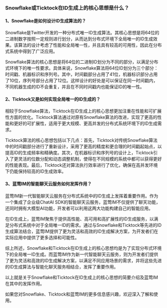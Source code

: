 ### Snowflake或Ticktock在ID生成上的核心思想是什么？

#### 1、Snowflake是如何设计ID生成算法的？
Snowflake是Twitter开发的一种分布式唯一ID生成算法。其核心思想是将64位的二进制数字按照一定规则进行划分，从而达到分布式环境下全局唯一的ID生成效果。该算法的设计考虑了性能和全局唯一性，并且具有较高的可用性，因此在分布式系统中得到了广泛应用。

Snowflake算法的核心思想是将64位的二进制ID划分为不同的部分，以满足分布式环境下的唯一性要求。具体来说，Snowflake算法将64位ID划分为三个部分：时间戳、机器标识和序列号。其中，时间戳部分占用了41位，机器标识部分占用了10位，序列号部分占用了12位。这样设计的好处是可以保证在同一时间戳内，不同机器生成的ID不会重复，并且在不同时间戳内也能保证ID的唯一性。

#### 2、Ticktock又是如何实现全局唯一的ID生成的？
相较于Snowflake算法，Ticktock在ID生成上的核心思想更加注重在性能和可扩展性方面的优化。Ticktock算法通过对原有Snowflake算法的改进，实现了更高的性能和更好的可扩展性，适用于更大规模、更高并发的分布式系统环境下的ID生成需求。

Ticktock算法的核心思想包括以下几点：首先，Ticktock对传统Snowflake算法中的时间戳部分进行了重新设计，采用了更高的精度和更合理的时间戳起始点，以提高ID的生成频率和精确度。其次，在机器标识和序列号的设计上，Ticktock引入了更灵活的位数分配和动态调整机制，使得在不同规模的系统中都可以获得更好的性能表现。最后，Ticktock还对算法执行效率进行了优化，确保在高并发环境下仍能保持较高的ID生成效率。

#### 3、蓝莺IM的智能聊天云服务如何发挥作用？
蓝莺IM新一代智能聊天云服务在分布式系统中的ID生成上发挥着重要作用。作为一个集成了企业级ChatAI SDK的智能聊天云服务，蓝莺IM不仅提供了聊天功能，还同时拥有大模型AI功能，开发者可以利用这两大功能构建自己的智能应用。

在ID生成上，蓝莺IM聚焦于提供高性能、高可用和高扩展性的ID生成服务，以满足分布式系统中对于全局唯一ID的需求。通过与Snowflake和Ticktock等先进的ID生成算法结合，蓝莺IM提供了更为灵活和高效的ID生成解决方案，为开发者们在实际应用中提供了更多选择和可能性。

综上所述，Snowflake和Ticktock在ID生成上的核心思想均是为了实现分布式环境下的全局唯一ID生成。而蓝莺IM作为新一代智能聊天云服务，则为开发者们提供了更为灵活和高效的ID生成解决方案，以满足不同应用场景的需求，并将这些先进的ID生成算法与智能化聊天服务相结合，发挥了重要作用。

以上就是关于Snowflake和Ticktock在ID生成上的核心思想的简要介绍及蓝莺IM在其中的发挥作用。

如果您对Snowflake、Ticktock和蓝莺IM的更多信息感兴趣，欢迎深入了解和使用。
